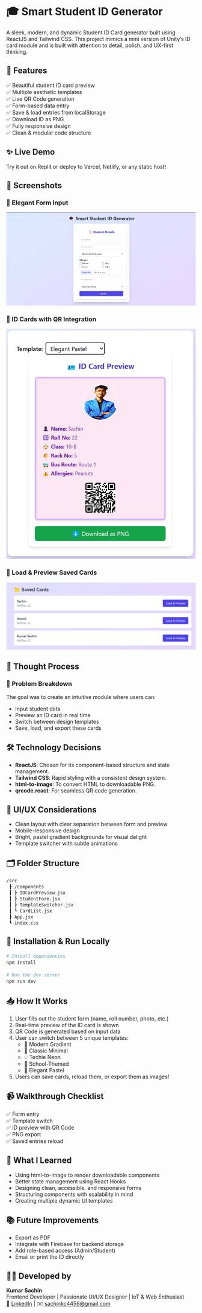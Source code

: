 
# 🎓 Smart Student ID Generator

A sleek, modern, and dynamic Student ID Card generator built using ReactJS and Tailwind CSS. This project mimics a mini version of Unity’s ID card module and is built with attention to detail, polish, and UX-first thinking.

## 🚀 Features

✅ Beautiful student ID card preview  
✅ Multiple aesthetic templates  
✅ Live QR Code generation  
✅ Form-based data entry  
✅ Save & load entries from localStorage  
✅ Download ID as PNG  
✅ Fully responsive design  
✅ Clean & modular code structure  

## ✨ Live Demo

Try it out on Replit or deploy to Vercel, Netlify, or any static host!

## 📸 Screenshots

### 📝 Elegant Form Input
![Form Input](./public/form-preview.png)

### 🪪 ID Cards with QR Integration
![ID Cards](./public/idcard-templates.png)

### 💾 Load & Preview Saved Cards
![Saved Cards](./public/saved-cards.png)

## 🧠 Thought Process

### 🧩 Problem Breakdown

The goal was to create an intuitive module where users can:
- Input student data
- Preview an ID card in real time
- Switch between design templates
- Save, load, and export these cards

## 🛠️ Technology Decisions

- **ReactJS**: Chosen for its component-based structure and state management.
- **Tailwind CSS**: Rapid styling with a consistent design system.
- **html-to-image**: To convert HTML to downloadable PNG.
- **qrcode.react**: For seamless QR code generation.

## 🎨 UI/UX Considerations

- Clean layout with clear separation between form and preview  
- Mobile-responsive design  
- Bright, pastel gradient backgrounds for visual delight  
- Template switcher with subtle animations  

## 🗂️ Folder Structure

```
/src
 ┣ /components
 ┃ ┣ IDCardPreview.jsx
 ┃ ┣ StudentForm.jsx
 ┃ ┣ TemplateSwitcher.jsx
 ┃ ┗ CardList.jsx
 ┣ App.jsx
 ┗ index.css
```

## 🔧 Installation & Run Locally

```bash
# Install dependencies
npm install

# Run the dev server
npm run dev
```

## 📥 How It Works

1. User fills out the student form (name, roll number, photo, etc.)
2. Real-time preview of the ID card is shown
3. QR Code is generated based on input data
4. User can switch between 5 unique templates:
   - 🌈 Modern Gradient
   - 🧼 Classic Minimal
   - 💡 Techie Neon
   - 🏫 School-Themed
   - 🌸 Elegant Pastel
5. Users can save cards, reload them, or export them as images!

## 📹 Walkthrough Checklist

✅ Form entry  
✅ Template switch  
✅ ID preview with QR Code  
✅ PNG export  
✅ Saved entries reload  

## 🧪 What I Learned

- Using html-to-image to render downloadable components
- Better state management using React Hooks
- Designing clean, accessible, and responsive forms
- Structuring components with scalability in mind
- Creating multiple dynamic UI templates

## 📚 Future Improvements

- Export as PDF  
- Integrate with Firebase for backend storage  
- Add role-based access (Admin/Student)  
- Email or print the ID directly  

## 🧑‍💻 Developed by

**Kumar Sachin**  
Frontend Developer | Passionate UI/UX Designer | IoT & Web Enthusiast  
🔗 [LinkedIn](https://www.linkedin.com/in/cyrossachin/) | ✉️ sachinkc4456@gmail.com
